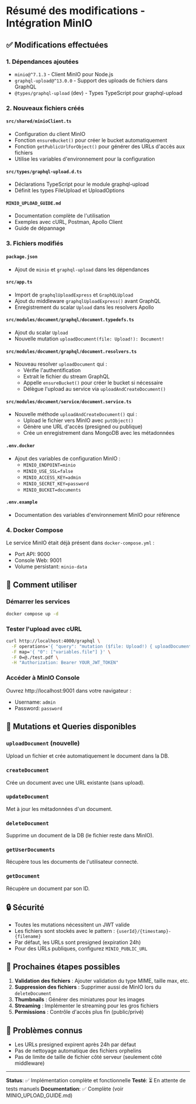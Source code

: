 # Résumé des modifications - Intégration MinIO

## ✅ Modifications effectuées

### 1. **Dépendances ajoutées**
- `minio@^7.1.3` - Client MinIO pour Node.js
- `graphql-upload@^13.0.0` - Support des uploads de fichiers dans GraphQL
- `@types/graphql-upload` (dev) - Types TypeScript pour graphql-upload

### 2. **Nouveaux fichiers créés**

#### `src/shared/minioClient.ts`
- Configuration du client MinIO
- Fonction `ensureBucket()` pour créer le bucket automatiquement
- Fonction `getPublicUrlForObject()` pour générer des URLs d'accès aux fichiers
- Utilise les variables d'environnement pour la configuration

#### `src/types/graphql-upload.d.ts`
- Déclarations TypeScript pour le module graphql-upload
- Définit les types FileUpload et UploadOptions

#### `MINIO_UPLOAD_GUIDE.md`
- Documentation complète de l'utilisation
- Exemples avec cURL, Postman, Apollo Client
- Guide de dépannage

### 3. **Fichiers modifiés**

#### `package.json`
- Ajout de `minio` et `graphql-upload` dans les dépendances

#### `src/app.ts`
- Import de `graphqlUploadExpress` et `GraphQLUpload`
- Ajout du middleware `graphqlUploadExpress()` avant GraphQL
- Enregistrement du scalar `Upload` dans les resolvers Apollo

#### `src/modules/document/graphql/document.typedefs.ts`
- Ajout du scalar `Upload`
- Nouvelle mutation `uploadDocument(file: Upload!): Document!`

#### `src/modules/document/graphql/document.resolvers.ts`
- Nouveau resolver `uploadDocument` qui :
  - Vérifie l'authentification
  - Extrait le fichier du stream GraphQL
  - Appelle `ensureBucket()` pour créer le bucket si nécessaire
  - Délègue l'upload au service via `uploadAndCreateDocument()`

#### `src/modules/document/service/document.service.ts`
- Nouvelle méthode `uploadAndCreateDocument()` qui :
  - Upload le fichier vers MinIO avec `putObject()`
  - Génère une URL d'accès (presigned ou publique)
  - Crée un enregistrement dans MongoDB avec les métadonnées

#### `.env.docker`
- Ajout des variables de configuration MinIO :
  - `MINIO_ENDPOINT=minio`
  - `MINIO_USE_SSL=false`
  - `MINIO_ACCESS_KEY=admin`
  - `MINIO_SECRET_KEY=password`
  - `MINIO_BUCKET=documents`

#### `.env.example`
- Documentation des variables d'environnement MinIO pour référence

### 4. **Docker Compose**
Le service MinIO était déjà présent dans `docker-compose.yml` :
- Port API: 9000
- Console Web: 9001
- Volume persistant: `minio-data`

## 🚀 Comment utiliser

### Démarrer les services
```bash
docker compose up -d
```

### Tester l'upload avec cURL
```bash
curl http://localhost:4000/graphql \
  -F operations='{ "query": "mutation ($file: Upload!) { uploadDocument(file: $file) { _id nom urlStocket } }", "variables": { "file": null } }' \
  -F map='{ "0": ["variables.file"] }' \
  -F 0=@./test.pdf \
  -H "Authorization: Bearer YOUR_JWT_TOKEN"
```

### Accéder à MinIO Console
Ouvrez http://localhost:9001 dans votre navigateur :
- Username: `admin`
- Password: `password`

## 📝 Mutations et Queries disponibles

### `uploadDocument` (nouvelle)
Upload un fichier et crée automatiquement le document dans la DB.

### `createDocument`
Crée un document avec une URL existante (sans upload).

### `updateDocument`
Met à jour les métadonnées d'un document.

### `deleteDocument`
Supprime un document de la DB (le fichier reste dans MinIO).

### `getUserDocuments`
Récupère tous les documents de l'utilisateur connecté.

### `getDocument`
Récupère un document par son ID.

## 🔒 Sécurité

- Toutes les mutations nécessitent un JWT valide
- Les fichiers sont stockés avec le pattern : `{userId}/{timestamp}-{filename}`
- Par défaut, les URLs sont presigned (expiration 24h)
- Pour des URLs publiques, configurez `MINIO_PUBLIC_URL`

## 🎯 Prochaines étapes possibles

1. **Validation des fichiers** : Ajouter validation du type MIME, taille max, etc.
2. **Suppression des fichiers** : Supprimer aussi de MinIO lors du `deleteDocument`
3. **Thumbnails** : Générer des miniatures pour les images
4. **Streaming** : Implémenter le streaming pour les gros fichiers
5. **Permissions** : Contrôle d'accès plus fin (public/privé)

## 🐛 Problèmes connus

- Les URLs presigned expirent après 24h par défaut
- Pas de nettoyage automatique des fichiers orphelins
- Pas de limite de taille de fichier côté serveur (seulement côté middleware)

---

**Status**: ✅ Implémentation complète et fonctionnelle
**Testé**: ⏳ En attente de tests manuels
**Documentation**: ✅ Complète (voir MINIO_UPLOAD_GUIDE.md)
